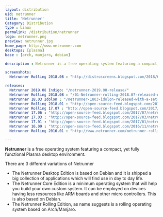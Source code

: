 ```yaml
---
layout: distribution
uid: netrunner
title: 'Netrunner'
Category: Distribution
type : Linux
permalink: /distribution/netrunner
logo: netrunner.png
preview: netrunner.jpg
home_page: http://www.netrunner.com
desktops: [plasma]
base : [arch, manjaro, debian]

description : Netrunner is a free operating system featuring a compact, yet fully functional desktop environment. Read reviews, updates and other stories on Netrunner operating system.

screenshots:
  Netrunner Rolling 2018.08 : "http://distroscreens.blogspot.com/2018/09/netrunner-rolling-201808-plasma.html"

releases:
  Netrunner 2019.08 Indigo: "/netrunner-2019.08-release/"
  Netrunner Rolling 2018.08 : "/01-Netrunner-rolling-2018.07-released-with-seamless-gtk-integration/"
  Netrunner 18.03 Idolon : "/netrunner-1803-idolon-released-with-a-set-of-redesigned-artworks/"
  Netrunner Rolling 2018.01 : "http://open-source-feed.blogspot.com/2018/01/netrunner-rolling-201801-released-with.html"
  Netrunner Rolling 17.07 : "http://open-source-feed.blogspot.com/2017/07/netrunner-rolling-201707-snapshot-is.html"
  Netrunner 17.06 : "http://open-source-feed.blogspot.com/2017/07/netrunner-1706-daedalus-released-with.html"
  Netrunner 17.03 : "http://open-source-feed.blogspot.com/2017/03/netrunner-desktop-1703-cyclotron.html"
  Netrunner 17.01 : "http://open-source-feed.blogspot.com/2017/01/netrunner-desktop-1701-baryon-released.html"
  Netrunner 16.09 : "http://open-source-feed.blogspot.com/2016/11/netrunner-desktop-1609-released-for-x64.html"
  Netrunner Rolling 2016.01 : "http://www.netrunner.com/netrunner-rolling-2016-01-released/"

---
```

**Netrunner** is a free operating system featuring a compact, yet fully functional Plasma desktop environment.

There are 3 different variations of Netrunner

- The Netrunner Desktop Edition is based on Debian and it is shipped a big collection of applications which wlll find use in day to day life.
- The Netrunner Core Edition is a minimum operating system that will help you build your own custom system. It can be employed on devices having less resources like ARM boards and other micro controllers. This is also based on Debian.
- The Netrunner Rolling Edition, as name suggests is a rolling operating system based on Arch/Manjaro.
